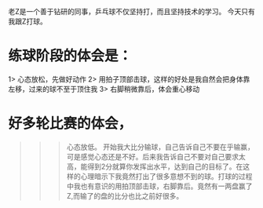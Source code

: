 老Z是一个善于钻研的同事，乒乓球不仅坚持打，而且坚持技术的学习。
今天只有我跟Z打球。
# 练球阶段的体会是：
 1> 心态放松，先做好动作
 2> 用拍子顶部击球，这样的好处是我自然会把身体靠左移，过来的球不至于顶住我
 3> 右脚稍微靠后，体会重心移动
 
# 好多轮比赛的体会，
>>> 心态放低。 开始我大比分输球，自己告诉自己不要在乎输赢，可是感觉心态还是不好。后来我告诉自己不要对自己要求太高，能得到2分就算你发挥出水平，达到自己的目标了。在这样的心理暗示下我竟然打出了很多意想不到的球。打球的过程中我也有意识的用拍顶部击球，右脚靠后。竟然有一两盘赢了Z,而输了的盘的比分也比之前好很多。
